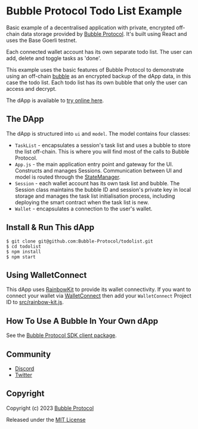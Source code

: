 # Bubble Protocol Todo List Example

Basic example of a decentralised application with private, encrypted off-chain data storage provided by [Bubble Protocol](https://github.com/Bubble-Protocol/bubble-sdk).  It's built using React and uses the Base Goerli testnet.

Each connected wallet account has its own separate todo list.  The user can add, delete and toggle tasks as 'done'.

This example uses the basic features of Bubble Protocol to demonstrate using an off-chain [bubble](https://github.com/Bubble-Protocol/bubble-sdk#bubbles) as an encrypted backup of the dApp data, in this case the todo list.  Each todo list has its own bubble that only the user can access and decrypt.

The dApp is available to [try online here](https://bubbleprotocol.com/todolist).

## The DApp

The dApp is structured into `ui` and `model`.  The model contains four classes:
- `TaskList` - encapsulates a session's task list and uses a bubble to store the list off-chain.  This is where you will find most of the calls to Bubble Protocol.
- `App.js` - the main application entry point and gateway for the UI. Constructs and manages Sessions. Communication between UI and model is routed through the [StateManager](src/model/utils/StateManager.js).
- `Session` - each wallet account has its own task list and bubble. The Session class maintains the bubble ID and session's private key in local storage and manages the task list initialisation process, including deploying the smart contract when the task list is new.
- `Wallet` - encapsulates a connection to the user's wallet.

## Install & Run This dApp

```
$ git clone git@github.com:Bubble-Protocol/todolist.git
$ cd todolist
$ npm install
$ npm start
```

## Using WalletConnect

This dApp uses [RainbowKit](https://www.rainbowkit.com/) to provide its wallet connectivity. If you want to connect your wallet via [WalletConnect](https://walletconnect.com/) then add your `WalletConnect` Project ID to [src/rainbow-kit.js](./src/rainbow-kit.js).

## How To Use A Bubble In Your Own dApp

See the [Bubble Protocol SDK client package](https://github.com/Bubble-Protocol/bubble-sdk/tree/main/packages/client).

## Community

- [Discord](https://discord.gg/sSnvK5C)
- [Twitter](https://twitter.com/BubbleProtocol)

## Copyright

Copyright (c) 2023 [Bubble Protocol](https://bubbleprotocol.com)

Released under the [MIT License](LICENSE)